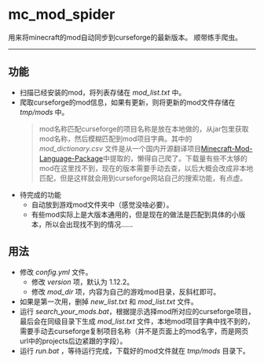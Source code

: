# mc_mod_spider
用来将minecraft的mod自动同步到curseforge的最新版本。
顺带练手爬虫。

---

## 功能
* 扫描已经安装的mod，将列表存储在 *mod_list.txt* 中。
* 爬取curseforge的mod信息，如果有更新，则将更新的mod文件存储在 *tmp/mods* 中。
    > mod名称匹配curseforge的项目名称是放在本地做的，从jar包里获取mod名称，然后模糊匹配到mod项目字典。其中的 *mod_dictionary.csv* 文件是从一个国内开源翻译项目[Minecraft-Mod-Language-Package](https://github.com/CFPAOrg/Minecraft-Mod-Language-Package)中提取的，懒得自己爬了。下载量有些不太够的mod在这里找不到，现在的版本需要手动去查，以后大概会改成非本地匹配，但是这样就会用到curseforge网站自己的搜索功能，有点虚。
* 待完成的功能
    * 自动放到游戏mod文件夹中（感觉没啥必要）。
    * 有些mod实际上是大版本通用的，但是现在的做法是匹配到具体的小版本，所以会出现找不到的情况……
## 用法
* 修改 *config.yml* 文件。
    * 修改 *version* 项，默认为 1.12.2。
    * 修改 *mod_dir* 项，内容为自己的游戏mod目录，反斜杠即可。
* 如果是第一次用，删掉 *new_list.txt* 和 *mod_list.txt* 文件。
* 运行 *search_your_mods.bat*，根据提示选择mod所对应的curseforge项目，最后会在同级目录下生成 *mod_list.txt* 文件，本地mod项目字典中找不到的，需要手动去curseforge复制项目名称（并不是页面上的mod名字，而是网页url中的projects后边紧跟的字段）。
* 运行 *run.bat* ，等待运行完成，下载好的mod文件就在 *tmp/mods* 目录下。